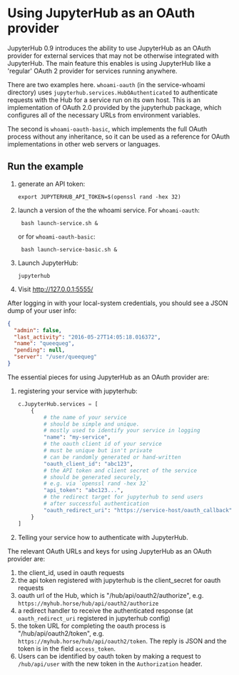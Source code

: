 # Using JupyterHub as an OAuth provider

JupyterHub 0.9 introduces the ability to use JupyterHub as an OAuth provider
for external services that may not be otherwise integrated with JupyterHub.
The main feature this enables is using JupyterHub like a 'regular' OAuth 2
provider for services running anywhere.

There are two examples here. `whoami-oauth` (in the service-whoami directory) uses `jupyterhub.services.HubOAuthenticated`
to authenticate requests with the Hub for a service run on its own host.
This is an implementation of OAuth 2.0 provided by the jupyterhub package,
which configures all of the necessary URLs from environment variables.

The second is `whoami-oauth-basic`, which implements the full OAuth process
without any inheritance, so it can be used as a reference for OAuth
implementations in other web servers or languages.

## Run the example

1.  generate an API token:

        export JUPYTERHUB_API_TOKEN=$(openssl rand -hex 32)

2.  launch a version of the the whoami service.
    For `whoami-oauth`:

         bash launch-service.sh &

    or for `whoami-oauth-basic`:

         bash launch-service-basic.sh &

3.  Launch JupyterHub:

        jupyterhub

4.  Visit http://127.0.0.1:5555/

After logging in with your local-system credentials, you should see a JSON dump of your user info:

```json
{
  "admin": false,
  "last_activity": "2016-05-27T14:05:18.016372",
  "name": "queequeg",
  "pending": null,
  "server": "/user/queequeg"
}
```

The essential pieces for using JupyterHub as an OAuth provider are:

1. registering your service with jupyterhub:

   ```python
   c.JupyterHub.services = [
       {
           # the name of your service
           # should be simple and unique.
           # mostly used to identify your service in logging
           "name": "my-service",
           # the oauth client id of your service
           # must be unique but isn't private
           # can be randomly generated or hand-written
           "oauth_client_id": "abc123",
           # the API token and client secret of the service
           # should be generated securely,
           # e.g. via `openssl rand -hex 32`
           "api_token": "abc123...",
           # the redirect target for jupyterhub to send users
           # after successful authentication
           "oauth_redirect_uri": "https://service-host/oauth_callback"
       }
   ]
   ```

2. Telling your service how to authenticate with JupyterHub.

The relevant OAuth URLs and keys for using JupyterHub as an OAuth provider are:

1. the client_id, used in oauth requests
2. the api token registered with jupyterhub is the client_secret for oauth requests
3. oauth url of the Hub, which is "/hub/api/oauth2/authorize", e.g. `https://myhub.horse/hub/api/oauth2/authorize`
4. a redirect handler to receive the authenticated response
   (at `oauth_redirect_uri` registered in jupyterhub config)
5. the token URL for completing the oauth process is "/hub/api/oauth2/token",
   e.g. `https://myhub.horse/hub/api/oauth2/token`.
   The reply is JSON and the token is in the field `access_token`.
6. Users can be identified by oauth token by making a request to `/hub/api/user`
   with the new token in the `Authorization` header.
